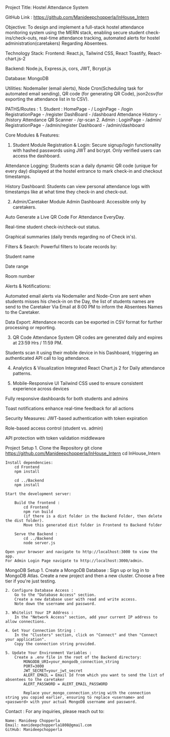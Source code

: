 Project Title:
Hostel Attendance System

GitHub Link : https://github.com/Manideepchopperla/InHouse_Intern

Objective:
To design and implement a full-stack hostel attendance monitoring system using the MERN stack, enabling secure student check-ins/check-outs, real-time attendance tracking, automated alerts for hostel administration(caretakers) Regarding Absentees.

Technology Stack:
Frontend: React.js, Tailwind CSS, React Toastify, React-chart.js-2

Backend: Node.js, Express.js, cors, JWT, Bcrypt.js

Database: MongoDB

Utilities: Nodemailer (email alerts), Node Cron(Scheduling task for automated email sending), QR code (for generating QR Code), json2csv(for exporting the attendance list in to CSV).

PATHS/Routes :
    1. Student : 
        HomePage - / 
        LoginPage - /login
        RegistrationPage - /register
        DashBoard - /dashboard
        Attendance History - /history
        Attendance QR Scanner - /qr-scan
    2. Admin : 
        LoginPage - /admin/
        RegistrationPage - /admin/register
        Dashboard - /admin/dashboard

Core Modules & Features:
1. Student Module
Registration & Login:
Secure signup/login functionality with hashed passwords using JWT and bcrypt. Only verified users can access the dashboard.

Attendance Logging:
Students scan a daily dynamic QR code (unique for every day) displayed at the hostel entrance to mark check-in and checkout timestamps.

History Dashboard:
Students can view personal attendance logs with timestamps like at what time they check-in and check-out.

2. Admin/Caretaker Module
Admin Dashboard:
Accessible only by caretakers.

Auto Generate a Live QR Code For Attendance EveryDay. 

Real-time student check-in/check-out status.

Graphical summaries (daily trends regarding no of Check in's).

Filters & Search:
Powerful filters to locate records by:

Student name 

Date range

Room number

Alerts & Notifications:

Automated email alerts via Nodemailer and Node-Cron are sent when students misses his check-in on the Day, the list of students names are send to the Caretaker Via Email at 8:00 PM to inform the Absentees Names to the Caretaker.


Data Export:
Attendance records can be exported in CSV format for further processing or reporting.

3. QR Code Attendance System
QR codes are generated daily and expires at 23:59 Hrs / 11:59 PM.

Students scan it using their mobile device in his Dashboard, triggering an authenticated API call to log attendance.

4. Analytics & Visualization
Integrated React Chart.js 2 for Daily attendance patterns.

5. Mobile-Responsive UI 
Tailwind CSS used to ensure consistent experience across devices

Fully responsive dashboards for both students and admins

Toast notifications enhance real-time feedback for all actions

Security Measures:
JWT-based authentication with token expiration

Role-based access control (student vs. admin)

API protection with token validation middleware



Project Setup
    1. Clone the Repository
        git clone https://github.com/Manideepchopperla/InHouse_Intern
        cd InHouse_Intern

    Install dependencies:
        cd Frontend
        npm install

        cd ../Backend
        npm install

    Start the development server:

        Build the frontend :
            cd Frontend
            npm run build
            (if there is a dist folder in the Backend Folder, then delete the dist folder).
            Move this generated dist folder in Frontend to Backend folder

        Serve the Backend :
            cd ../Backend
            node server.js

    Open your browser and navigate to http://localhost:3000 to view the app.
    For Admin Login Page navigate to http://localhost:3000/admin.

MongoDB Setup
    1. Create a MongoDB Database :
        Sign up or log in to MongoDB Atlas.
        Create a new project and then a new cluster.
        Choose a free tier if you're just testing.

    2. Configure Database Access :
        Go to the "Database Access" section.
        Create a new database user with read and write access.
        Note down the username and password.

    3. Whitelist Your IP Address :
        In the "Network Access" section, add your current IP address to allow connections.

    4. Get Your Connection String :
        In the "Clusters" section, click on "Connect" and then "Connect your application".
        Copy the connection string provided.

    5. Update Your Environment Variables :
        Create a .env file in the root of the Backend directory:
            MONGODB_URI=your_mongodb_connection_string
            PORT=3000
            JWT_SECRET=your_jwt_secret
            ALERT_EMAIL = Email Id from which you want to send the list of absentees to the caretaker
            ALERT_PASSWORD = ALERT_EMAIL_PASSWORD

            Replace your_mongo_connection_string with the connection string you copied earlier, ensuring to replace <username> and <password> with your actual MongoDB username and password.

Contact :
    For any inquiries, please reach out to:

    Name: Manideep Chopperla
    Email: manideepchopperla1808@gmail.com
    GitHub: Manideepchopperla